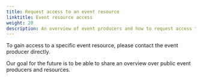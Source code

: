 ```yaml
---
title: Request access to an event resource
linktitle: Event resource access
weight: 20
description: An overview of event producers and how to request access to a specific event source
---
```


To gain access to a specific event resource, please contact the event producer directly. 


Our goal for the future is to be able to share an overview over public event producers 
and resources.


